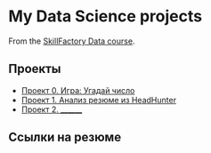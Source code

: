 # My Data Science projects

From the [SkillFactory Data course](https://skillfactory.ru/data-scientist).

## Проекты

* [Проект 0. Игра: Угадай число](https://github.com/Ksuchilda/sf_data_science/tree/main/skillfactory/Projects/game/project_0)
* [Проект 1. Анализ резюме из HeadHunter](https://github.com/Ksuchilda/sf_data_science/tree/main/skillfactory/Projects/hh_project_1)
* [Проект 2. ______](____)

## Ссылки на резюме
